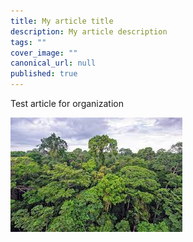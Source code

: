 ```yaml
---
title: My article title
description: My article description
tags: ""
cover_image: ""
canonical_url: null
published: true
---
```


Test article for organization

![image](./assets/image.jpeg)
